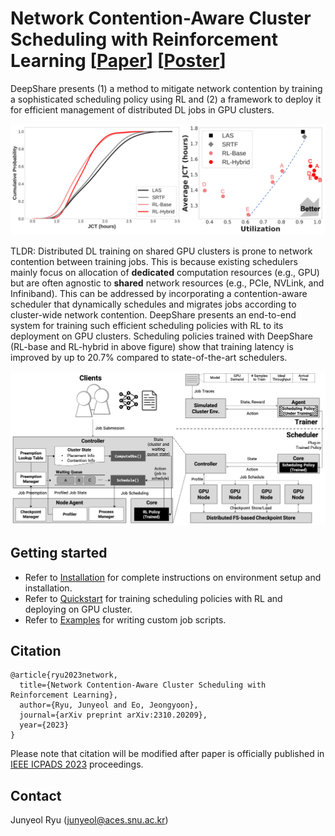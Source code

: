 # Network Contention-Aware Cluster Scheduling with Reinforcement Learning [[Paper](https://arxiv.org/abs/2310.20209)] [[Poster](data/deepshare_poster.pdf)]

DeepShare presents (1) a method to mitigate network contention by training a sophisticated scheduling policy using RL and (2) a framework to deploy it for efficient management of distributed DL jobs in GPU clusters.

<img src="assets/exp.png" title="exp">

TLDR: Distributed DL training on shared GPU clusters is prone to network contention between training jobs. This is because existing schedulers mainly focus on allocation of <strong>dedicated</strong> computation resources (e.g., GPU) but are often agnostic to <strong>shared</strong> network resources (e.g., PCIe, NVLink, and Infiniband). This can be addressed by incorporating a contention-aware scheduler that dynamically schedules and migrates jobs according to cluster-wide network contention. DeepShare presents an end-to-end system for training such efficient scheduling policies with RL to its deployment on GPU clusters. Scheduling policies trained with DeepShare (RL-base and RL-hybrid in above figure) show that training latency is improved by up to 20.7% compared to state-of-the-art schedulers.

<img src="assets/system.png" title="system">

## Getting started

- Refer to [Installation](INSTALL.md) for complete instructions on environment setup and installation.
- Refer to [Quickstart](QUICKSTART.md) for training scheduling policies with RL and deploying on GPU cluster.
- Refer to [Examples](slurm_examples/EXAMPLE.md) for writing custom job scripts.

## Citation
```
@article{ryu2023network,
  title={Network Contention-Aware Cluster Scheduling with Reinforcement Learning},
  author={Ryu, Junyeol and Eo, Jeongyoon},
  journal={arXiv preprint arXiv:2310.20209},
  year={2023}
}
```

Please note that citation will be modified after paper is officially published in [IEEE ICPADS 2023](https://ieee-cybermatics.org/2023/icpads/index.php) proceedings.

## Contact

Junyeol Ryu (junyeol@aces.snu.ac.kr)
